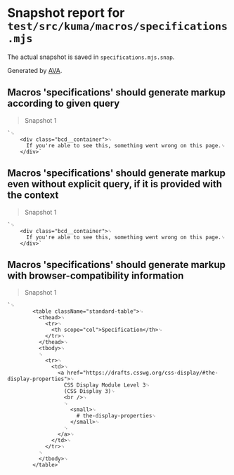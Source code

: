 # Snapshot report for `test/src/kuma/macros/specifications.mjs`

The actual snapshot is saved in `specifications.mjs.snap`.

Generated by [AVA](https://avajs.dev).

## Macros 'specifications' should generate markup according to given query

> Snapshot 1

    `␊
        <div class="bcd__container">␊
          If you're able to see this, something went wrong on this page.␊
        </div>`

## Macros 'specifications' should generate markup even without explicit query, if it is provided with the context

> Snapshot 1

    `␊
        <div class="bcd__container">␊
          If you're able to see this, something went wrong on this page.␊
        </div>`

## Macros 'specifications' should generate markup with browser-compatibility information

> Snapshot 1

    `␊
            <table className="standard-table">␊
              <thead>␊
                <tr>␊
                  <th scope="col">Specification</th>␊
                </tr>␊
              </thead>␊
              <tbody>␊
              ␊
                <tr>␊
                  <td>␊
                    <a href="https://drafts.csswg.org/css-display/#the-display-properties">␊
                      CSS Display Module Level 3␊
                      (CSS Display 3)␊
                      <br />␊
                      ␊
                        <small>␊
                          # the-display-properties␊
                        </small>␊
                      ␊
                    </a>␊
                  </td>␊
                </tr>␊
              ␊
              </tbody>␊
            </table>`
